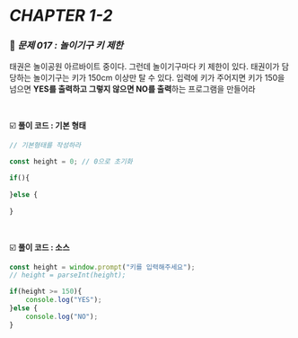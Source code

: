 # _CHAPTER 1-2_

###  :pencil: ​_문제 017 :  놀이기구 키 제한_

태권은 놀이공원 아르바이트 중이다. 그런데 놀이기구마다 키 제한이 있다. 태권이가 담당하는 놀이기구는 키가 150cm 이상만 탈 수 있다. 입력에 키가 주어지면 키가 150을 넘으면 **YES를 출력하고 그렇지 않으면 NO를 출력**하는 프로그램을 만들어라



<br>

:ballot_box_with_check: **풀이 코드  :  기본 형태**

```javascript
// 기본형태를 작성하라

const height = 0; // 0으로 초기화

if(){
   
}else {
    
}
```

<br>

:ballot_box_with_check: **풀이 코드  :  소스**

```javascript
const height = window.prompt("키를 입력해주세요");
// height = parseInt(height);

if(height >= 150){
    console.log("YES");
}else {
    console.log("NO");
}
```

